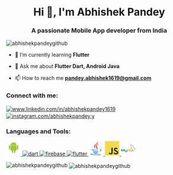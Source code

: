 <h1 align="center">Hi 👋, I'm Abhishek Pandey</h1>
<h3 align="center">A passionate Mobile App developer from India</h3>

<p align="left"> <img src="https://komarev.com/ghpvc/?username=abhishekpandeygithub&label=Profile%20views&color=0e75b6&style=flat" alt="abhishekpandeygithub" /> </p>

- 🌱 I’m currently learning **Flutter**

- 💬 Ask me about **Flutter Dart, Android Java**

- 📫 How to reach me **pandey.abhishek1619@gmail.com**

<h3 align="left">Connect with me:</h3>
<p align="left">
<a href="https://linkedin.com/in/www.linkedin.com/in/abhishekpandey1619" target="blank"><img align="center" src="https://raw.githubusercontent.com/rahuldkjain/github-profile-readme-generator/master/src/images/icons/Social/linked-in-alt.svg" alt="www.linkedin.com/in/abhishekpandey1619" height="30" width="40" /></a>
<a href="https://instagram.com/instagram.com/abhishekpandey.y" target="blank"><img align="center" src="https://raw.githubusercontent.com/rahuldkjain/github-profile-readme-generator/master/src/images/icons/Social/instagram.svg" alt="instagram.com/abhishekpandey.y" height="30" width="40" /></a>
</p>

<h3 align="left">Languages and Tools:</h3>
<p align="left"> <a href="https://developer.android.com" target="_blank" rel="noreferrer"> <img src="https://raw.githubusercontent.com/devicons/devicon/master/icons/android/android-original-wordmark.svg" alt="android" width="40" height="40"/> </a> <a href="https://dart.dev" target="_blank" rel="noreferrer"> <img src="https://www.vectorlogo.zone/logos/dartlang/dartlang-icon.svg" alt="dart" width="40" height="40"/> </a> <a href="https://firebase.google.com/" target="_blank" rel="noreferrer"> <img src="https://www.vectorlogo.zone/logos/firebase/firebase-icon.svg" alt="firebase" width="40" height="40"/> </a> <a href="https://flutter.dev" target="_blank" rel="noreferrer"> <img src="https://www.vectorlogo.zone/logos/flutterio/flutterio-icon.svg" alt="flutter" width="40" height="40"/> </a> <a href="https://www.java.com" target="_blank" rel="noreferrer"> <img src="https://raw.githubusercontent.com/devicons/devicon/master/icons/java/java-original.svg" alt="java" width="40" height="40"/> </a> <a href="https://developer.mozilla.org/en-US/docs/Web/JavaScript" target="_blank" rel="noreferrer"> <img src="https://raw.githubusercontent.com/devicons/devicon/master/icons/javascript/javascript-original.svg" alt="javascript" width="40" height="40"/> </a> <a href="https://www.mysql.com/" target="_blank" rel="noreferrer"> <img src="https://raw.githubusercontent.com/devicons/devicon/master/icons/mysql/mysql-original-wordmark.svg" alt="mysql" width="40" height="40"/> </a> </p>

<p><img align="left" src="https://github-readme-stats.vercel.app/api/top-langs?username=abhishekpandeygithub&show_icons=true&locale=en&layout=compact" alt="abhishekpandeygithub" /></p>

<p>&nbsp;<img align="center" src="https://github-readme-stats.vercel.app/api?username=abhishekpandeygithub&show_icons=true&locale=en" alt="abhishekpandeygithub" /></p>
